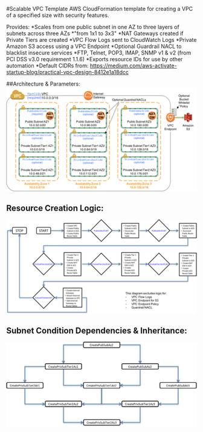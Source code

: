 #Scalable VPC Template
AWS CloudFormation template for creating a VPC of a specified size with security features.

Provides:
*Scales from one public subnet in one AZ to three layers of subnets across three AZs
	*"from 1x1 to 3x3"
*NAT Gateways created if Private Tiers are created
*VPC Flow Logs sent to CloudWatch Logs
*Private Amazon S3 access using a VPC Endpoint
*Optional Guardrail NACL to blacklist insecure services
	*FTP, Telnet, POP3, IMAP, SNMP v1 & v2 (from PCI DSS v3.0 requirement 1.1.6)
*Exports resource IDs for use by other automation
*Default CIDRs from: https://medium.com/aws-activate-startup-blog/practical-vpc-design-8412e1a18dcc

##Architecture & Parameters:
![Architecture & Parameters](https://raw.githubusercontent.com/ScaleSec/ScalableVPC/master/images/architecture.png "Architectures & Parameters")

## Resource Creation Logic:
![Resource Creation Logic](https://raw.githubusercontent.com/ScaleSec/ScalableVPC/master/images/creation_logic.png "Resource Creation Logic")

## Subnet Condition Dependencies & Inheritance:
![Condition Dependencies & Inheritance](https://raw.githubusercontent.com/ScaleSec/ScalableVPC/master/images/conditions.png "Condition Dependencies & Inheritance")
